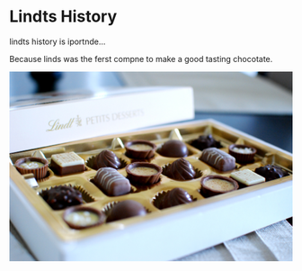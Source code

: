 <h1> Lindts History </h1>

lindts history is iportnde...

Because linds was the ferst compne to make a good tasting chocotate. 

<img src="arianeCoco1.jpg"/>
